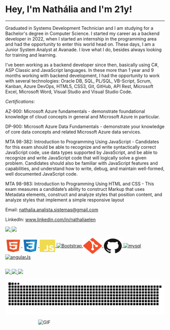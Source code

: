 # Hey, I'm Nathália and I'm 21y!
***

Graduated in Systems Development Technician and I am studying for a Bachelor's degree in Computer Science. I started my career as a backend developer in 2022, when I started an internship in the programming area and had the opportunity to enter this world head on. These days, I am a Junior System Analyst at Avanade. I love what I do, besides always looking for training and learning.

I've been working as a backend developer since then, basically using C#, ASP Classic and JavaScript languages. In these more than 1 year and 9 months working with backend development, I had the opportunity to work with several technologies: Oracle DB, SQL, PL/SQL, VB-Script, Scrum, Kanban, Azure DevOps, HTML5, CSS3, Git, GitHub, API Rest, Microsoft Excel, Microsoft Word, Visual Studio and Visual Studio Code. 

*Certifications:*

AZ-900: Microsoft Azure fundamentals - demonstrate foundational knowledge of cloud concepts in general and Microsoft Azure in particular.

DP-900: Microsoft Azure Data Fundamentals - demonstrate your knowledge of core data concepts and related Microsoft Azure data services.

MTA 98-382: Introduction to Programming Using JavaScript - Candidates for this exam should be able to recognize and write syntactically correct JavaScript code, use data types supported by JavaScript, and be able to recognize and write JavaScript code that will logically solve a given problem. Candidates should also be familiar with JavaScript features and capabilities, and understand how to write, debug, and maintain well-formed, well documented JavaScript code.

MTA 98-983: Introduction to Programming Using HTML and CSS - This exam measures a candidate’s ability to construct Markup that uses Metadata elements, construct and analyze styles that position content, and analyze styles that implement a simple responsive layout

Email: nathalia.analista.sistemas@gmail.com

Linkedln: www.linkedin.com/in/nathaliaelen

<div>
  <a href="https://github.com/NathaliaElen">
  <img height = "180em" src = "https://github-readme-stats.vercel.app/api?username=NathaliaElen&show_icons=true&theme=dracula&include_all_commits=true&count_private=true" /> 
  <img height = "180em" src = "https://github-readme-stats.vercel.app/api/top-langs/?username=NathaliaElen&layout=compact&langs_count=7&theme=dracula" />
</div>

<div style = "display: inline_block"> <br>
  <img align="center" alt="HTML" height="40" width="50" src="https://raw.githubusercontent.com/devicons/devicon/master/icons/html5/html5-original.svg">
  <img align="center" alt="CSS" height="40" width="50" src="https://raw.githubusercontent.com/devicons/devicon/master/icons/css3/css3-original.svg">
  <img align="center" alt="Js" height="40" width="50" src="https://raw.githubusercontent.com/devicons/devicon/master/icons/javascript/javascript-plain.svg">
  <img align="center" alt="Bootstrap" height="40" width="50" src="https://cdn.jsdelivr.net/gh/devicons/devicon@latest/icons/bootstrap/bootstrap-original-wordmark.svg" />
  <img align="center" alt="Git" height="50" width="60" src="https://raw.githubusercontent.com/devicons/devicon/master/icons/git/git-original.svg">
  <img align="center" alt="GitHub" height="50" width="60" src="https://raw.githubusercontent.com/devicons/devicon/master/icons/github/github-original.svg">
  <img align="center" alt="mysql" height="40" width="50" src="https://cdn.jsdelivr.net/gh/devicons/devicon/icons/mysql/mysql-original.svg">
  <img align="center" alt="angularJs" height="40" width="50" src="https://cdn.jsdelivr.net/gh/devicons/devicon@latest/icons/angularjs/angularjs-original.svg" />
          
  
  ##

<div> 
  
  <a href = "mailto:nathalia.analista.sistemas@gmail.com">
    <img src="https://img.shields.io/badge/-Gmail-%23333?style=for-the-badge&logo=gmail&logoColor=white" target="_blank">
  </a>
  
  <a href="https://www.linkedin.com/in/nathália-elen-5043ab1b2" target="_blank">
    <img src="https://img.shields.io/badge/-LinkedIn-%230077B5?style=for-the-badge&logo=linkedin&logoColor=white" target="_blank">
  </a>
  
  <a href="https://instagram.com/ops.nathalia" target="_blank">
    <img src="https://img.shields.io/badge/-Instagram-%23E4405F?style=for-the-badge&logo=instagram&logoColor=white" target="_blank">
  </a>
 
  ![Snake animation](https://github.com/NathaliaElen/NathaliaElen/blob/output/github-contribution-grid-snake.svg)
 
</div>

 <img align="right" alt="GIF" src="https://user-images.githubusercontent.com/90493304/198184593-1407c9df-1c5f-4b9e-b96c-4cea31a2ec56.png" width="400px" />
